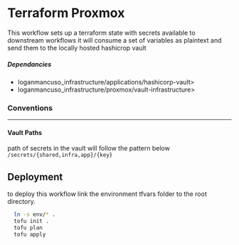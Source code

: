 # Terraform Proxmox

This workflow sets up a terraform state with secrets available to downstream workflows 
it will consume a set of variables as plaintext and send them to the locally hosted hashicrop vault 

##### Dependancies
- loganmancuso_infrastructure/applications/hashicorp-vault>
- loganmancuso_infrastructure/proxmox/vault-infrastructure>

### Conventions
---
#### Vault Paths

path of secrets in the vault will follow the pattern below
`/secrets/{shared,infra,app}/{key}`

## Deployment
to deploy this workflow link the environment tfvars folder to the root directory. 
```bash
  ln -s env/* .
  tofu init .
  tofu plan
  tofu apply
```
